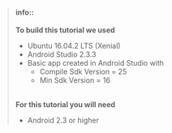 > #### info::
> **To build this tutorial we used**
> * Ubuntu 16.04.2 LTS (Xenial)
> * Android Studio 2.3.3
> * Basic app created in Android Studio with
>     * Compile Sdk Version = 25
>     * Min Sdk Version = 16
>
> <br>**For this tutorial you will need**
> * Android 2.3 or higher
